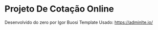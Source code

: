 # Projeto De Cotação Online
Desenvolvido do zero por Igor Buosi
Template Usado: https://adminlte.io/